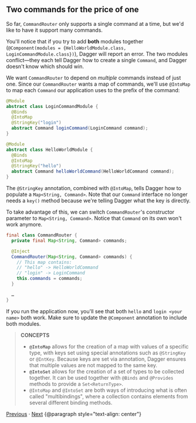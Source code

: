 ## Two commands for the price of one

So far, `CommandRouter` only supports a single command at a time, but we'd like
to have it support many commands.

You'll notice that if you try to add **both** modules together
(`@Component(modules = {HelloWorldModule.class, LoginCommandModule.class})`),
Dagger will report an error. The two modules conflict—they each tell Dagger how
to create a single `Command`, and Dagger doesn't know which should win.

We want `CommandRouter` to depend on _multiple_ commands instead of just one.
Since our `CommandRouter` wants a map of commands, we'll use `@IntoMap` to map
each `Command` our application uses to the prefix of the command:

```java
@Module
abstract class LoginCommandModule {
  @Binds
  @IntoMap
  @StringKey("login")
  abstract Command loginCommand(LoginCommand command);
}
```

```java
@Module
abstract class HelloWorldModule {
  @Binds
  @IntoMap
  @StringKey("hello")
  abstract Command helloWorldCommand(HelloWorldCommand command);
}
```

The `@StringKey` annotation, combined with `@IntoMap`, tells Dagger how to
populate a `Map<String, Command>`. Note that our `Command` interface no longer
needs a `key()` method because we're telling Dagger what the key is directly.

To take advantage of this, we can switch `CommandRouter`'s constructor parameter
to `Map<String, Command>`. Notice that `Command` on its own won't work anymore.

```java
final class CommandRouter {
  private final Map<String, Command> commands;

  @Inject
  CommandRouter(Map<String, Command> commands) {
    // This map contains:
    // "hello" -> HelloWorldCommand
    // "login" -> LoginCommand
    this.commands = commands;
  }

  …
}
```

If you run the application now, you'll see that both `hello` and `login <your
name>` both work. Make sure to update the `@Component` annotation to include
both modules.

> **CONCEPTS**
>
> *   **`@IntoMap`** allows for the creation of a map with values of a specific
>     type, with keys set using special annotations such as `@StringKey` or
>     `@IntKey`. Because keys are set via annotation, Dagger ensures that
>     multiple values are not mapped to the same key.
> *   **`@IntoSet`** allows for the creation of a set of types to be collected
>     together. It can be used together with `@Binds` and `@Provides` methods to
>     provide a `Set<ReturnType>`.
> *   `@IntoMap` and `@IntoSet` are both ways of introducing what is often
>     called "multibindings", where a collection contains elements from several
>     different binding methods.

[Previous](new-command.md) · [Next](user-specific-types.md)
{@paragraph style="text-align: center"}
